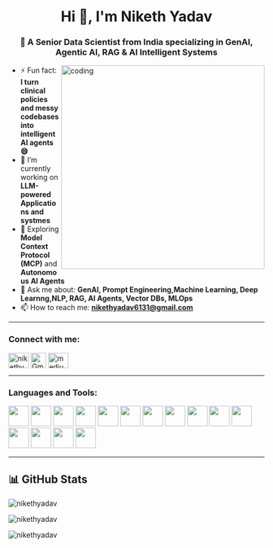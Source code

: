 <h1 align="center">Hi 👋, I'm Niketh Yadav</h1>
<h3 align="center">🚀 A Senior Data Scientist from India specializing in GenAI, Agentic AI, RAG & AI Intelligent Systems</h3>

<img align="right" alt="coding" width="400" src="https://user-images.githubusercontent.com/55389276/140866485-8fb1c876-9a8f-4d6a-98dc-08c4981eaf70.gif">

- ⚡ Fun fact: **I turn clinical policies and messy codebases into intelligent AI agents 😄**
- 🔭 I’m currently working on **LLM-powered Applications and systmes**
- 🌱 Exploring **Model Context Protocol (MCP)** and **Autonomous AI Agents**
- 💬 Ask me about: **GenAI, Prompt Engineering,Machine Learning, Deep Learnng,NLP, RAG, AI Agents, Vector DBs, MLOps**
- 📫 How to reach me: **nikethyadav6131@gmail.com**

---

<h3 align="left">Connect with me:</h3>
<p align="left">
<a href="https://linkedin.com/in/nikethyadav" target="blank"><img align="center" src="https://raw.githubusercontent.com/rahuldkjain/github-profile-readme-generator/master/src/images/icons/Social/linked-in-alt.svg" alt="nikethyadav" height="30" width="40" /></a>
<a href="mailto:nikethyadav6131@gmail.com" target="blank"><img align="center" src="https://img.shields.io/badge/Gmail-D14836?style=flat&logo=gmail&logoColor=white" alt="Gmail" height="30" /></a>
<a href="https://medium.com/@nikethyadav6131" target="blank"><img align="center" src="https://raw.githubusercontent.com/rahuldkjain/github-profile-readme-generator/master/src/images/icons/Social/medium.svg" alt="medium" height="30" width="40" /></a>
</p>

---

<h3 align="left">Languages and Tools:</h3>
<p align="left">
  <img src="https://img.shields.io/badge/Python-3776AB?style=flat&logo=python&logoColor=white" height="40"/>
  <img src="https://img.shields.io/badge/LangChain-00A86B?style=flat&logo=langchain&logoColor=white" height="40"/>
  <img src="https://img.shields.io/badge/FastAPI-005571?style=flat&logo=fastapi" height="40"/>
  <img src="https://img.shields.io/badge/OpenAI-412991?style=flat&logo=openai&logoColor=white" height="40"/>
  <img src="https://img.shields.io/badge/Azure-007FFF?style=flat&logo=microsoftazure&logoColor=white" height="40"/>
  <img src="https://img.shields.io/badge/Neo4j-008CC1?style=flat&logo=neo4j&logoColor=white" height="40"/>
  <img src="https://img.shields.io/badge/FAISS-FF6F00?style=flat" height="40"/>
  <img src="https://img.shields.io/badge/Qdrant-8B00FF?style=flat" height="40"/>
  <img src="https://img.shields.io/badge/MongoDB-4EA94B?style=flat&logo=mongodb&logoColor=white" height="40"/>
  <img src="https://img.shields.io/badge/SQL-336791?style=flat&logo=mysql&logoColor=white" height="40"/>
  <img src="https://img.shields.io/badge/TensorFlow-FF6F00?style=flat&logo=tensorflow&logoColor=white" height="40"/>
  <img src="https://img.shields.io/badge/PyTorch-EE4C2C?style=flat&logo=pytorch&logoColor=white" height="40"/>
  <img src="https://img.shields.io/badge/scikit--learn-F7931E?style=flat&logo=scikitlearn&logoColor=white" height="40"/>
  <img src="https://img.shields.io/badge/Docker-2496ED?style=flat&logo=docker&logoColor=white" height="40"/>
  <img src="https://img.shields.io/badge/Linux-FCC624?style=flat&logo=linux&logoColor=black" height="40"/>
</p>

---

## 📊 GitHub Stats

<p align="left">
  <img align="center" src="https://github-readme-stats.vercel.app/api/top-langs?username=nikethyadav&show_icons=true&locale=en&layout=compact" alt="nikethyadav" />
</p>

<p align="left">
  <img align="center" src="https://github-readme-stats.vercel.app/api?username=nikethyadav&show_icons=true&locale=en" alt="nikethyadav" />
</p>

<p align="left">
  <img align="center" src="https://github-readme-streak-stats.herokuapp.com/?user=nikethyadav&" alt="nikethyadav" />
</p>
